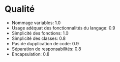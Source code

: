 # Qualité

* Nommage variables: 1.0
* Usage adéquat des fonctionnalités du langage: 0.9
* Simplicité des fonctions: 1.0
* Simplicité des classes: 0.8
* Pas de dupplication de code: 0.9
* Séparation de responsabilités: 0.8
* Encapsulation: 0.8


